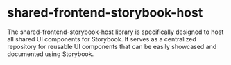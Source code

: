 # shared-frontend-storybook-host

The shared-frontend-storybook-host library is specifically designed to host all shared UI components for Storybook. It
serves as a centralized repository for reusable UI components that can be easily showcased and documented using
Storybook.
